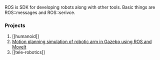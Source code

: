 ROS is SDK for developing robots along with other tools. Basic things are ROS::messages and ROS::serivce.

### Projects
1. [[humanoid]]
2. [Motion planning simulation of robotic arm in Gazebo using ROS and MoveIt](https://github.com/ajaygunalan/robotic_arm)
3. [[tele-robotics]]

<script defer src="https://cdn.commento.io/js/commento.js"></script>
<div id="commento"></div>